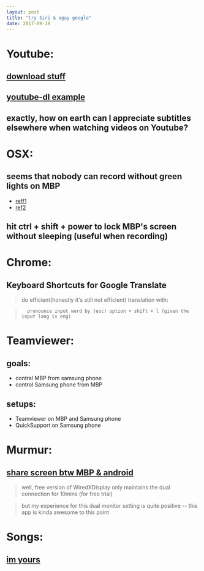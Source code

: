 ```yaml
---
layout: post
title: "try Siri & ogay google"
date: 2017-09-19
---
```


# Youtube:
## [download stuff](https://github.com/rg3/youtube-dl)
## [youtube-dl example](http://howto.blbosti.com/2010/03/download-youtube-videos-with-youtube-dl/)
## exactly, how on earth can I __appreciate subtitles elsewhere__ when watching videos on Youtube?

# OSX:
## seems that nobody can record without green lights on MBP
- [reff1](https://www.techwalla.com/articles/how-to-turn-off-the-webcam-light-on-a-macbook)
- [ref2](https://discussions.apple.com/thread/3133931?start=0&tstart=0)
## hit __ctrl + shift + power__ to lock MBP's screen without sleeping (useful when recording)

# Chrome:
## Keyboard Shortcuts for Google Translate
>   do efficient(honestly it's still not efficient) translation with: 

>       pronounce input word by (esc) option + shift + l (given the input lang is eng) 

# Teamviewer:
## goals: 
- contral MBP from samsung phone 
- control Samsung phone from MBP
## setups:
- Teamviewer on MBP and Samsung phone
- QuickSupport on Samsung phone

# Murmur:
## [share screen btw MBP & android](https://www.splashtop.com/wiredxdisplay)
> well, free version of WiredXDisplay only maintains the dual connection for 10mins (for free trial)

> but my experience for this dual monitor setting is quite positive -- this app is kinda awesome to this point

# Songs:
## [im yours](https://www.youtube.com/watch?v=0TWzIVawYTU)
